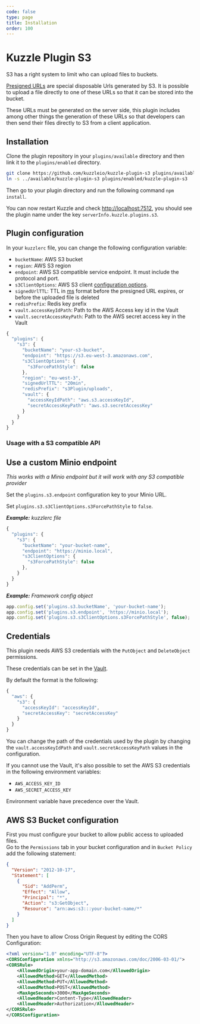 ```yaml
---
code: false
type: page
title: Installation
order: 100
---
```


# Kuzzle Plugin S3

S3 has a right system to limit who can upload files to buckets.

[Presigned URLs](https://docs.aws.amazon.com/AmazonS3/latest/dev/PresignedUrlUploadObject.html) are special disposable Urls generated by S3. It is possible to upload a file directly to one of these URLs so that it can be stored into the bucket.

These URLs must be generated on the server side, this plugin includes among other things the generation of these URLs so that developers can then send their files directly to S3 from a client application.

## Installation

Clone the plugin repository in your `plugins/available` directory and then link it to the `plugins/enabled` directory.

```bash
git clone https://github.com/kuzzleio/kuzzle-plugin-s3 plugins/available/kuzzle-plugin-s3
ln -s ../available/kuzzle-plugin-s3 plugins/enabled/kuzzle-plugin-s3
```

Then go to your plugin directory and run the following command `npm install`.

You can now restart Kuzzle and check [http://localhost:7512](http://localhost:7512), you should see the plugin name under the key `serverInfo.kuzzle.plugins.s3`.

## Plugin configuration

In your `kuzzlerc` file, you can change the following configuration variable:

  - `bucketName`: AWS S3 bucket
  - `region`: AWS S3 region
  - `endpoint`: AWS S3 compatible service endpoint. It must include the protocol and port.
  - `s3ClientOptions`: AWS S3 client [configuration options](https://docs.aws.amazon.com/AWSJavaScriptSDK/latest/AWS/S3.html#constructor-property).
  - `signedUrlTTL`: TTL in [ms](https://www.npmjs.com/package/ms) format before the presigned URL expires, or before the uploaded file is deleted
  - `redisPrefix`: Redis key prefix
  - `vault.accessKeyIdPath`: Path to the AWS Access key id in the Vault
  - `vault.secretAccessKeyPath`: Path to the AWS secret access key in the Vault

```js
{
  "plugins": {
    "s3": {
      "bucketName": "your-s3-bucket",
      "endpoint": "https://s3.eu-west-3.amazonaws.com",
      "s3ClientOptions": {
        "s3ForcePathStyle": false
      },      
      "region": "eu-west-3",
      "signedUrlTTL": "20min",
      "redisPrefix": "s3Plugin/uploads",
      "vault": {
        "accessKeyIdPath": "aws.s3.accessKeyId",
        "secretAccessKeyPath": "aws.s3.secretAccessKey"
      }
    }
  }
}
```

### Usage with a S3 compatible API

## Use a custom Minio endpoint

_This works with a Minio endpoint but it will work with any S3 compatible provider_

Set the `plugins.s3.endpoint` configuration key to your Minio URL.

Set `plugins.s3.s3ClientOptions.s3ForcePathStyle` to `false`.

_**Example:** kuzzlerc file_

```js
{
  "plugins": {
    "s3": {
      "bucketName": "your-bucket-name",
      "endpoint": "https://minio.local",
      "s3ClientOptions": {
        "s3ForcePathStyle": false
      },      
    }
  }
}
```

_**Example:** Framework config object_

```js
app.config.set('plugins.s3.bucketName', 'your-bucket-name');
app.config.set('plugins.s3.endpoint', 'https://minio.local');
app.config.set('plugins.s3.s3ClientOptions.s3ForcePathStyle', false);
```

## Credentials

This plugin needs AWS S3 credentials with the `PutObject` and `DeleteObject` permissions.  
 
These credentials can be set in the [Vault](/core/1/guides/essentials/secrets-vault).  

By default the format is the following:
```js
{
  "aws": {
    "s3": {
      "accessKeyId": "accessKeyId",
      "secretAccessKey": "secretAccessKey"
    }
  }
}
```

You can change the path of the credentials used by the plugin by changing the `vault.accessKeyIdPath` and `vault.secretAccessKeyPath` values in the configuration.  

If you cannot use the Vault, it's also possible to set the AWS S3 credentials in the following environment variables:
  - `AWS_ACCESS_KEY_ID`
  - `AWS_SECRET_ACCESS_KEY`

Environment variable have precedence over the Vault.

## AWS S3 Bucket configuration

First you must configure your bucket to allow public access to uploaded files.  
Go to the `Permissions` tab in your bucket configuration and in `Bucket Policy` add the following statement:

```json
{
  "Version": "2012-10-17",
  "Statement": [
    {
      "Sid": "AddPerm",
      "Effect": "Allow",
      "Principal": "*",
      "Action": "s3:GetObject",
      "Resource": "arn:aws:s3:::your-bucket-name/*"
    }
  ]
}
```

Then you have to allow Cross Origin Request by editing the CORS Configuration:

```xml
<?xml version="1.0" encoding="UTF-8"?>
<CORSConfiguration xmlns="http://s3.amazonaws.com/doc/2006-03-01/">
<CORSRule>
    <AllowedOrigin>your-app-domain.com</AllowedOrigin>
    <AllowedMethod>GET</AllowedMethod>
    <AllowedMethod>PUT</AllowedMethod>
    <AllowedMethod>POST</AllowedMethod>
    <MaxAgeSeconds>3000</MaxAgeSeconds>
    <AllowedHeader>Content-Type</AllowedHeader>
    <AllowedHeader>Authorization</AllowedHeader>
</CORSRule>
</CORSConfiguration>
```
